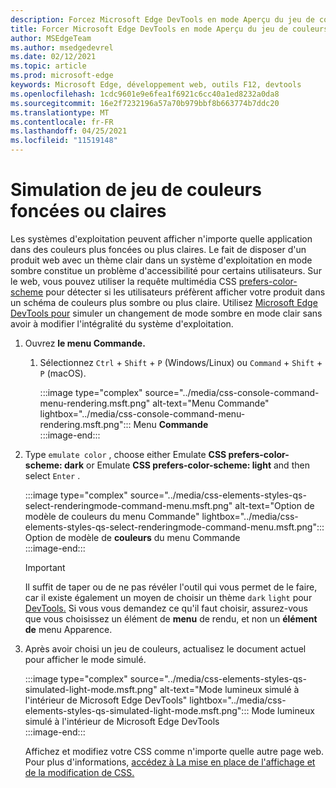 ```yaml
---
description: Forcez Microsoft Edge DevTools en mode Aperçu du jeu de couleurs.
title: Forcer Microsoft Edge DevTools en mode Aperçu du jeu de couleurs (CSS Préfère le jeu de couleurs)
author: MSEdgeTeam
ms.author: msedgedevrel
ms.date: 02/12/2021
ms.topic: article
ms.prod: microsoft-edge
keywords: Microsoft Edge, développement web, outils F12, devtools
ms.openlocfilehash: 1cdc9601e9e6fea1f6921c6cc40a1ed8232a0da8
ms.sourcegitcommit: 16e2f7232196a57a70b979bbf8b663774b7ddc20
ms.translationtype: MT
ms.contentlocale: fr-FR
ms.lasthandoff: 04/25/2021
ms.locfileid: "11519148"
---
```

# <a name="dark-or-light-color-scheme-simulation"></a>Simulation de jeu de couleurs foncées ou claires  

Les systèmes d'exploitation peuvent afficher n'importe quelle application dans des couleurs plus foncées ou plus claires.  Le fait de disposer d'un produit web avec un thème clair dans un système d'exploitation en mode sombre constitue un problème d'accessibilité pour certains utilisateurs.  Sur le web, vous pouvez utiliser la requête multimédia CSS [prefers-color-scheme][MDNPrefersColorScheme] pour détecter si les utilisateurs préfèrent afficher votre produit dans un schéma de couleurs plus sombre ou plus claire.  Utilisez [Microsoft Edge DevTools pour][DevtoolsIndex] simuler un changement de mode sombre en mode clair sans avoir à modifier l'intégralité du système d'exploitation.  

1.  Ouvrez **le menu Commande.**  
    1.  Sélectionnez `Ctrl` + `Shift` + `P` \(Windows/Linux\) ou `Command` + `Shift` + `P` \(macOS\).  
        
        :::image type="complex" source="../media/css-console-command-menu-rendering.msft.png" alt-text="Menu Commande" lightbox="../media/css-console-command-menu-rendering.msft.png":::
           Menu **Commande**  
        :::image-end:::  
        
1.  Type `emulate color` , choose either Emulate **CSS prefers-color-scheme: dark** or Emulate **CSS prefers-color-scheme: light** and then select `Enter` .  
    
    :::image type="complex" source="../media/css-elements-styles-qs-select-renderingmode-command-menu.msft.png" alt-text="Option de modèle de couleurs du menu Commande" lightbox="../media/css-elements-styles-qs-select-renderingmode-command-menu.msft.png":::
       Option de modèle de **couleurs** du menu Commande  
    :::image-end:::  
    
    > [!IMPORTANT]
    > Il suffit de taper ou de ne pas révéler l'outil qui vous permet de le faire, car il existe également un moyen de choisir un thème `dark` `light` pour [DevTools.][DevtoolsCustomizeDarkTheme]  Si vous vous demandez ce qu'il faut choisir, assurez-vous que vous choisissez un élément de **menu** de rendu, et non un **élément de** menu Apparence.  

1.  Après avoir choisi un jeu de couleurs, actualisez le document actuel pour afficher le mode simulé.  
    
    :::image type="complex" source="../media/css-elements-styles-qs-simulated-light-mode.msft.png" alt-text="Mode lumineux simulé à l'intérieur de Microsoft Edge DevTools" lightbox="../media/css-elements-styles-qs-simulated-light-mode.msft.png":::
       Mode lumineux simulé à l'intérieur de Microsoft Edge DevTools  
    :::image-end:::  
    
    Affichez et modifiez votre CSS comme n'importe quelle autre page web.  Pour plus d'informations, [accédez à La mise en place de l'affichage et de la modification de CSS.][DevtoolsCssIndex]  

<!-- links -->  

[DevtoolsIndex]: ../index.md "Outils de développement Microsoft Edge (Chromium) | Documents Microsoft"  
[DevtoolsCustomizeDarkTheme]: ../customize/dark-theme.md "Activer le thème foncé dans Microsoft Edge DevTools | Documents Microsoft"
[DevtoolsCssIndex]: ../css/index.md "Mise en place de l'affichage et de la modification des | Documents Microsoft"  

[MDNPrefersColorScheme]: https://developer.mozilla.org/docs/Web/CSS/@media/prefers-color-scheme "prefers-color-scheme | MDN"  
